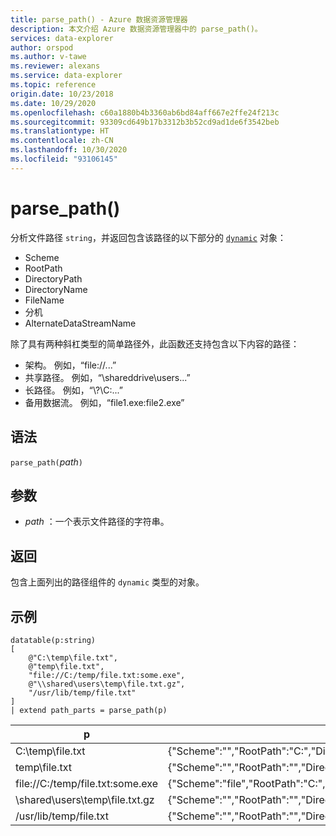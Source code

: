 ```yaml
---
title: parse_path() - Azure 数据资源管理器
description: 本文介绍 Azure 数据资源管理器中的 parse_path()。
services: data-explorer
author: orspod
ms.author: v-tawe
ms.reviewer: alexans
ms.service: data-explorer
ms.topic: reference
origin.date: 10/23/2018
ms.date: 10/29/2020
ms.openlocfilehash: c60a1880b4b3360ab6bd84aff667e2ffe24f213c
ms.sourcegitcommit: 93309cd649b17b3312b3b52cd9ad1de6f3542beb
ms.translationtype: HT
ms.contentlocale: zh-CN
ms.lasthandoff: 10/30/2020
ms.locfileid: "93106145"
---
```

# <a name="parse_path"></a>parse_path()

分析文件路径 `string`，并返回包含该路径的以下部分的 [`dynamic`](./scalar-data-types/dynamic.md) 对象：
* Scheme
* RootPath
* DirectoryPath
* DirectoryName
* FileName
* 分机
* AlternateDataStreamName

除了具有两种斜杠类型的简单路径外，此函数还支持包含以下内容的路径：
* 架构。 例如，“file://...”
* 共享路径。 例如，“\\shareddrive\users...”
* 长路径。 例如，“\\?\C:...”
* 备用数据流。 例如，“file1.exe:file2.exe”

## <a name="syntax"></a>语法

`parse_path(`*path*`)`

## <a name="arguments"></a>参数

* *path* ：一个表示文件路径的字符串。

## <a name="returns"></a>返回

包含上面列出的路径组件的 `dynamic` 类型的对象。

## <a name="example"></a>示例

<!-- csl: https://help.kusto.chinacloudapi.cn/Samples -->
```kusto
datatable(p:string) 
[
    @"C:\temp\file.txt",
    @"temp\file.txt",
    "file://C:/temp/file.txt:some.exe",
    @"\\shared\users\temp\file.txt.gz",
    "/usr/lib/temp/file.txt"
]
| extend path_parts = parse_path(p)

```

|p|path_parts
|---|---
|C:\temp\file.txt|{"Scheme":"","RootPath":"C:","DirectoryPath":"C:\\temp","DirectoryName":"temp","Filename":"file.txt","Extension":"txt","AlternateDataStreamName":""}
|temp\file.txt|{"Scheme":"","RootPath":"","DirectoryPath":"temp","DirectoryName":"temp","Filename":"file.txt","Extension":"txt","AlternateDataStreamName":""}
|file://C:/temp/file.txt:some.exe|{"Scheme":"file","RootPath":"C:","DirectoryPath":"C:/temp","DirectoryName":"temp","Filename":"file.txt","Extension":"txt","AlternateDataStreamName":"some.exe"}
|\\shared\users\temp\file.txt.gz|{"Scheme":"","RootPath":"","DirectoryPath":"\\\\shared\\users\\temp","DirectoryName":"temp","Filename":"file.txt.gz","Extension":"gz","AlternateDataStreamName":""}
|/usr/lib/temp/file.txt|{"Scheme":"","RootPath":"","DirectoryPath":"/usr/lib/temp","DirectoryName":"temp","Filename":"file.txt","Extension":"txt","AlternateDataStreamName":""}
